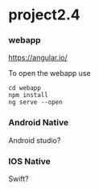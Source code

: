 # project2.4

### webapp
https://angular.io/

To open the webapp use

	cd webapp
	npm install
	ng serve --open


### Android Native
Android studio?

### IOS Native
Swift?
